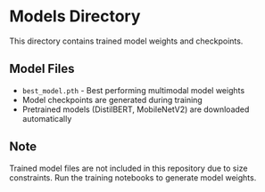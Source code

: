 # Models Directory

This directory contains trained model weights and checkpoints.

## Model Files

- `best_model.pth` - Best performing multimodal model weights
- Model checkpoints are generated during training
- Pretrained models (DistilBERT, MobileNetV2) are downloaded automatically

## Note

Trained model files are not included in this repository due to size constraints.
Run the training notebooks to generate model weights.
